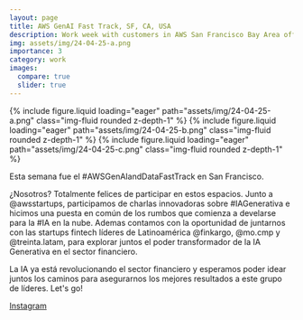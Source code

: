 ```yaml
---
layout: page
title: AWS GenAI Fast Track, SF, CA, USA
description: Work week with customers in AWS San Francisco Bay Area offices 24th apr, 2025
img: assets/img/24-04-25-a.png
importance: 3
category: work
images:
  compare: true
  slider: true
---
```


<swiper-container keyboard="true" navigation="true" pagination="true" pagination-clickable="true" pagination-dynamic-bullets="true" rewind="true">
  <swiper-slide>{% include figure.liquid loading="eager" path="assets/img/24-04-25-a.png" class="img-fluid rounded z-depth-1" %}</swiper-slide>
  <swiper-slide>{% include figure.liquid loading="eager" path="assets/img/24-04-25-b.png" class="img-fluid rounded z-depth-1" %}</swiper-slide>
  <swiper-slide>{% include figure.liquid loading="eager" path="assets/img/24-04-25-c.png" class="img-fluid rounded z-depth-1" %}</swiper-slide>
</swiper-container>

Esta semana fue el #AWSGenAIandDataFastTrack en San Francisco.

¿Nosotros? Totalmente felices de participar en estos espacios. Junto a @awsstartups, participamos de charlas innovadoras sobre #IAGenerativa e hicimos una puesta en común de los rumbos que comienza a develarse para la #IA en la nube. Ademas contamos con la oportunidad de juntarnos con las startups fintech líderes de Latinoamérica @finkargo, @mo.cmp y @treinta.latam, para explorar juntos el poder transformador de la IA Generativa en el sector financiero.

La IA ya está revolucionando el sector financiero y esperamos poder idear juntos los caminos para asegurarnos los mejores resultados a este grupo de líderes. Let's go!

[Instagram](https://www.instagram.com/p/DI4dnKYNc92/?img_index=1)

